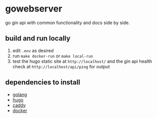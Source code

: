 # gowebserver

go gin api with common functionality and docs side by side.

## build and run locally

1. edit `.env` as desired
2. run `make docker-run` or `make local-run`
3. test the hugo static site at `http://localhost/` and the gin api health check at `http://localhost/api/ping` for output

## dependencies to install

- [golang](https://go.dev/doc/install)
- [hugo](https://gohugo.io/installation/)
- [caddy](https://caddyserver.com/docs/install)
- [docker](https://docs.docker.com/get-docker/)
